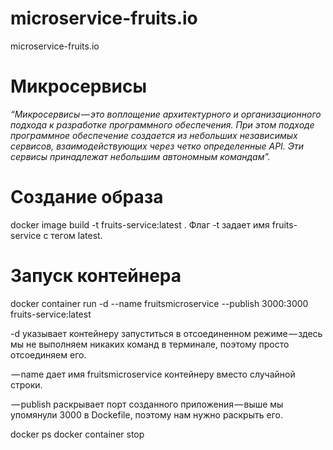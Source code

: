 # microservice-fruits.io
microservice-fruits.io

# Микросервисы 

*“Микросервисы — это воплощение архитектурного и организационного подхода к разработке программного обеспечения. При этом подходе программное обеспечение создается из небольших независимых сервисов, взаимодействующих через четко определенные API. Эти сервисы принадлежат небольшим автономным командам”.*

# Создание образа

docker image build -t fruits-service:latest .
Флаг -t задает имя fruits-service с тегом latest.
# Запуск контейнера
docker container run -d --name fruitsmicroservice --publish 3000:3000 fruits-service:latest

-d указывает контейнеру запуститься в отсоединенном режиме — здесь мы не выполняем никаких команд в терминале, поэтому просто отсоединяем его.

 — name дает имя fruitsmicroservice контейнеру вместо случайной строки.

 — publish раскрывает порт созданного приложения — выше мы упомянули 3000 в Dockefile, поэтому нам нужно раскрыть его.

docker ps
docker container stop <container-id>